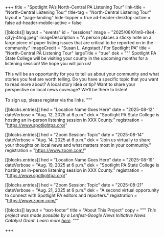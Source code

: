 +++
title = "Spotlight PA’s North-Central PA Listening Tour"
link-title = "North-Central Listening Tour"
title-tag = "North-Central Listening Tour"
layout = "page-landing"
hide-topper = true
ad-header-desktop-active = false
ad-header-mobile-active = false

[[blocks]]
layout = "events"
id = "sessions"
image = "2025/08/01m8-r8e4-q3yj-4hng.jpeg"
imageDescription = "A person places a sticky note on a large piece of paper listing issues that are critical to be reported on in the community."
imageCredit = "Susan L. Angstadt / For Spotlight PA"
title = "North-Central PA Listening Tour"
largeTitle = "true"
dek = """
Spotlight PA State College will be visiting your county in the upcoming months for a listening session! We hope you will join us!
<br><br>
This will be an opportunity for you to tell us about your community and what stories you feel are worth telling. Do you have a specific topic that you want to read more about? A local story idea or tip? Want to share your perspective on local news coverage? We’ll be there to listen!
<br><br>
To sign up, please register via the links.
"""

  [[blocks.entries]]
  hed = "Location Name Goes Here"
  date = "2025-08-12"
  dateVerbose = "Aug. 12, 2025 at 6 p.m."
  dek = "Spotlight PA State College is hosting an in-person listening session in XXX County."
  registration = "https://www.spotlightpa.org/"

  [[blocks.entries]]
  hed = "Zoom Session: Topic"
  date = "2025-08-14"
  dateVerbose = "Aug. 14, 2025 at 6 p.m."
  dek = "Join us virtually to share your thoughts on local news and what matters most in your community."
  registration = "https://www.zoom.com/"

  [[blocks.entries]]
  hed = "Location Name Goes Here"
  date = "2025-08-19"
  dateVerbose = "Aug. 19, 2025 at 6 p.m."
  dek = "Spotlight PA State College is hosting an in-person listening session in XXX County."
  registration = "https://www.spotlightpa.org/"

  [[blocks.entries]]
  hed = "Zoom Session: Topic"
  date = "2025-08-21"
  dateVerbose = "Aug. 21, 2025 at 6 p.m."
  dek = "A second virtual opportunity to connect with Spotlight PA editors and reporters."
  registration = "https://www.zoom.com/"


[[blocks]]
layout = "text-footer"
title = "About This Project"
copy = """
<i>This project was made possible by a Lenfest-Google News Initiative News Catalyst Grant. Learn more <a href="https://www.lenfestinstitute.org/institute-news/lenfest-institute-google-news-initiative-community-listening-grant/">here</a>.</i>
"""


+++
